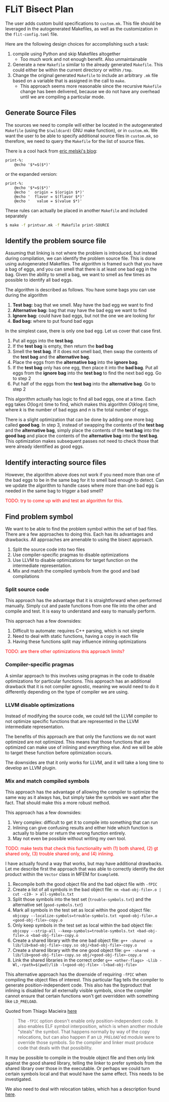 # FLiT Bisect Plan

The user adds custom build specifications to `custom.mk`.  This file should be
leveraged in the autogenerated Makefiles, as well as the customization in the
`flit-config.toml` file.

Here are the following design choices for accomplishing such a task:

1. compile using Python and skip Makefiles altogether
    - Too much work and not enough benefit.  Also unmaintainable
2. Generate a new `Makefile` similar to the already generated `Makefile`.  This
   could either be within the current directory or within `/tmp`.
3. Change the original generated `Makefile` to include an arbitrary `.mk` file
   based on a variable that is assigned in the call to `make`.
    - This approach seems more reasonable since the recursive `Makefile` change
      has been delivered, because we do not have any overhead until we are
      compiling a particular mode.

## Generate Source Files

The sources we need to compile will either be located in the autogenerated
`Makefile` (using the `$(wildcard)` GNU make function), or in `custom.mk`.  We
want the user to be able to specify additional source files in `custom.mk`, so
therefore, we need to query the `Makefile` for the list of source files.

There is a cool hack from [eric melski's blog](https://blog.melski.net/2010/11/30/makefile-hacks-print-the-value-of-any-variable/):

```make
print-%:
	@echo '$*=$($*)'
```

or the expanded version:

```make
print-%:
	@echo '$*=$($*)'
	@echo '  origin = $(origin $*)'
	@echo '  flavor = $(flavor $*)'
	@echo '   value = $(value $*)'
```

These rules can actually be placed in another `Makefile` and included separately

```bash
$ make -f printvar.mk -f Makefile print-SOURCE
```

## Identify the problem source file

Assuming that linking is not where the problem is introduced, but instead
during compilation, we can identify the problem source file.  This is done
using autogenerated Makefiles.  The algorithm is framed such that you have a
bag of eggs, and you can smell that there is at least one bad egg in the bag.
Given the ability to smell a bag, we want to smell as few times as possible to
identify all bad eggs.

The algorithm is described as follows.  You have some bags you can use during
the algorithm

1. **Test bag:** bag that we smell.  May have the bad egg we want to find
2. **Alternative bag:** bag that may have the bad egg we want to find
3. **Ignore bag:** could have bad eggs, but not the one we are looking for
4. **Bad bag:** where to put found bad eggs

In the simplest case, there is only one bad egg.  Let us cover that case first.

1. Put all eggs into the **test bag**.
2. If the **test bag** is empty, then return the **bad bag**
3. Smell the **test bag**.  If it does not smell bad, then swap the contents of
   the **test bag** and the **alternative bag**.
4. Place the eggs from the **alternative bag** into the **ignore bag**.
5. If the **test bag** only has one egg, then place it into the **bad bag**.
   Put all eggs from the **ignore bag** into the **test bag** to find the next
   bad egg.  Go to step 2
6. Put half of the eggs from the **test bag** into the **alternative bag**.
   Go to step 2

This algorithm actually has logic to find all bad eggs, one at a time.  Each
egg takes $O(\log n)$ time to find, which makes this algorithm $O(k \log n)$
time, where $k$ is the number of bad eggs and $n$ is the total number of eggs.

There is a slight optimization that can be done by adding one more bag called
**good bag**.  In step 3, instead of swapping the contents of the **test bag**
and the **alternative bag**, simply place the contents of the **test bag** into
the **good bag** and place the contents of the **alternative bag** into the
**test bag**.  This optimization makes subsequent passes not need to check
those that were already identified as good eggs.

## Identify interacting source files

However, the algorithm above does not work if you need more than one of the bad
eggs to be in the same bag for it to smell bad enough to detect.  Can we update
the algorithm to handle cases where more than one bad egg is needed in the same
bag to trigger a bad smell?

<span style="color: red">
TODO: try to come up with and test an algorithm for this.
</span>


## Find problem symbol

We want to be able to find the problem symbol within the set of bad files.
There are a few approaches to doing this.  Each has its advantages and
drawbacks.  All approaches are amenable to using the bisect approach.

1. Split the source code into two files
2. Use compiler-specific pragmas to disable optimizations
3. Use LLVM to disable optimizations for target function on the intermediate
   representation.
4. Mix and match the compiled symbols from the good and bad compilations


### Split source code

This approach has the advantage that it is straightforward when performed
manually.  Simply cut and paste functions from one file into the other and
compile and test.  It is easy to understand and easy to manually perform.

This approach has a few downsides:

1. Difficult to automate: requires C++ parsing, which is not simple
2. Need to deal with static functions, having a copy in each file
3. Having these functions split may influence inlining optimizations

<span style="color: red">
TODO: are there other optimizations this approach limits?
</span>


### Compiler-specific pragmas

A similar approach to this involves using pragmas in the code to disable
optimizations for particular functions.  This approach has an additional
drawback that it is not compiler agnostic, meaning we would need to do it
differently depending on the type of compiler we are using.


### LLVM disable optimizations

Instead of modifying the source code, we could tell the LLVM compiler to not
optimize specific functions that are represented in the LLVM intermediate
representation.

The benefits of this approach are that only the functions we do not want
optimized are not optimized.  This means that those functions that are
optimized can make use of inlining and everything else.  And we will be able to
target these function before optimization occurs.

The downsides are that it only works for LLVM, and it will take a long time to
develop an LLVM plugin.


### Mix and match compiled symbols

This approach has the advantage of allowing the compiler to optimize the same
way as it always has, but simply take the symbols we want after the fact.  That
should make this a more robust method.

This approach has a few downsides:

1. Very complex: difficult to get it to compile into something that can run
2. Inlining can give confusing results and either hide which function is
   actually to blame or return the wrong function entirely.
3. May not even be possible without writing my own tool.

<span style="color: red">
TODO: make tests that check this functionality with
(1) both shared,
(2) gt shared only,
(3) trouble shared only, and
(4) inlining.
</span>

I have actually found a way that works, but may have additional drawbacks.  Let
me describe first the approach that was able to correctly identify the dot
product within the `Vector` class in MFEM for `Example08`.

1. Recompile both the good object file and the bad object file with `-fPIC`
2. Create a list of all symbols in the bad object file:
   `nm <bad-obj-file>.o | cut -c19- > all-symbols.txt`
3. Split those symbols into the test set (`trouble-symbols.txt`) and the
   alternative set (`good-symbols.txt`)
4. Mark all symbols in the test set as local within the good object file:
   `objcopy --localize-symbols=trouble-symbols.txt <good-obj-file>.o <good-obj-file>-copy.o`
5. Only keep symbols in the test set as local within the bad object file:
   `objcopy --strip-all --keep-symbols=trouble-symbols.txt <bad-obj-file>.o <bad-obj-file>-copy.o`
6. Create a shared library with the one bad object file:
   `g++ -shared -o lib/lib<bad-obj-file>-copy.so obj/<bad-obj-file>-copy.o`
7. Create a shared library with the one good object file:
   `g++ -shared -o lib/lib<good-obj-file>-copy.so obj/<good-obj-file>-copy.o`
8. Link the shared libraries in the correct order
   `g++ <other-flags> -Llib -Wl,-rpath=$(pwd)/lib -l<good-obj-file> -l<bad-obj-file>`

This alternative approach has the downside of requiring `-fPIC` when compiling
the object files of interest.  This particular flag tells the compiler to
generate position-independent code.  This also has the byproduct that inlining
is disabled for all externally visible symbols, since the compiler cannot
ensure that certain functions won't get overridden with something like
`LD_PRELOAD`.

Quoted from Thiago Macieira [here](https://www.macieira.org/blog/2012/01/sorry-state-of-dynamic-libraries-on-linux/)

 > The `-fPIC` option doesn't enable only position-independent code. It also
 > enables ELF symbol interposition, which is when another module "steals" the
 > symbol. That happens normally by way of the copy relocations, but can also
 > happen if an `LD_PRELOAD`'ed module were to override those symbols. So the
 > compiler and linker must produce code that deals with that possibility.

It may be possible to compile in the trouble object file and then only link
against the good shared library, telling the linker to prefer symbols from the
shared library over those in the executable.  Or perhaps we could turn certain
symbols local and that would have the same effect.  This needs to be
investigated.

We also need to deal with relocation tables, which has a description found
[here](https://docs.oracle.com/cd/E23824_01/html/819-0690/chapter6-54839.html).


